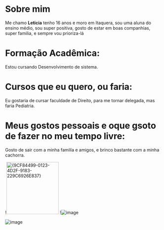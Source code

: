 # Sobre mim 

 Me chamo **Leticia** tenho 16 anos e moro em Itaquera, sou uma <inst>aluna do ensino médio, sou super positiva, gosto de estar em boas companhias, super familia, e sempre vou prioriza-lá

# Formação Acadêmica:
 Estou cursando Desenvolvimento de sistema.

# Cursos que eu quero, ou faria: 

 Eu gostaria de cursar faculdade de Direito, para me tornar delegada, mas faria Pediatria.

 # Meus gostos pessoais e oque gsoto de fazer no meu tempo livre:
 
 Gosto de sair com a minha familía e amigos, e brinco bastante com a minha cachorra.

 !<img width="169" alt="{9CF84499-0123-4D2F-9183-229C6926E837}" src="https://github.com/user-attachments/assets/1e60b057-2a22-49f9-b7e0-e4af0161c467" />
 !![image](https://github.com/user-attachments/assets/56c8a5ea-0238-4914-acd7-a688022e37bf)

![image](https://github.com/user-attachments/assets/566604f8-a227-4acd-820e-a1d05054d99b)




 
 






















